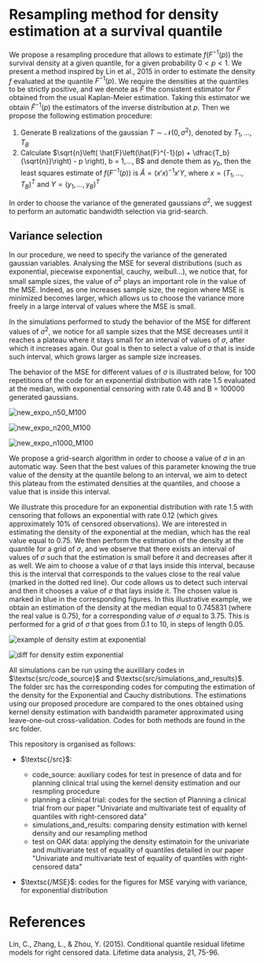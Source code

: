 # Resampling method for density estimation at a survival quantile
We propose a resampling procedure that allows to estimate $f(F^{-1}(p))$ the survival density at a given quantile, for a given probability $0 < p < 1$.
We present a method inspired by Lin et al., 2015 in order to estimate the density $f$ evaluated at the quantile $F^{-1}(p)$.
We require the densities at the quantiles to be strictly positive, and we denote as $\hat{F}$ the consistent estimator for $F$ obtained from the usual Kaplan-Meier estimation. Taking this estimator we obtain $\hat{F}^{-1}(p)$ the estimators of the inverse distribution at $p$. Then we propose the following estimation procedure:

1. Generate B realizations of the gaussian $T \sim \mathcal{N}(0, \sigma^2)$, denoted by $T_1,..., T_B$
2.  Calculate $\sqrt{n}\left( \hat{F}\left(\hat{F}^{-1}(p) + \dfrac{T_b}{\sqrt{n}}\right) - p \right), b = 1,..., B$ and denote them as $y_b$, then the least squares estimate of $f(F^{-1}(p))$ is $\hat{A} = (x'x)^{-1}x'Y$, where $x= (T_1,..., T_B)^T$ and $Y = (y_1,..., y_B)^T$

In order to choose the variance of the generated gaussians $\sigma^2$, we suggest to perform an automatic bandwidth selection via grid-search.

## Variance selection 
In our procedure, we need to specify the variance of the generated gaussian variables. Analysing the MSE for several distributions (such as exponential, piecewise exponential, cauchy, weibull...), we notice that, for small sample sizes, the value of $\sigma^2$ plays an important role in the value of the MSE. Indeed, as one increases sample size, the region where MSE is minimized becomes larger, which allows us to choose the variance more freely in a large interval of values where the MSE is small.

In the simulations performed to study the behavior of the MSE for different values of $\sigma^2$, we notice for all sample sizes that the MSE decreases until it reaches a plateau where it stays small for an interval of values of $\sigma$, after which it increases again. Our goal is then to select a value of $\sigma$ that is inside such interval, which grows larger as sample size increases. 

The behavior of the MSE for different values of $\sigma$ is illustrated below, for 100 repetitions of the code for an exponential distribution with rate 1.5 evaluated at the median, with exponential censoring with rate 0.48 and B = 100000 generated gaussians.

![new_expo_n50_M100](https://github.com/user-attachments/assets/572cc906-e562-4f06-8847-dc4873499e58)

![new_expo_n200_M100](https://github.com/user-attachments/assets/7c72629f-3ff9-434e-a1b8-ca12dc407801)

![new_expo_n1000_M100](https://github.com/user-attachments/assets/ca0f7a68-b66a-423b-9898-464795b7f8b8)

We propose a grid-search algorithm in order to choose a value of $\sigma$ in an automatic way. Seen that the best values of this parameter knowing the true value of the density at the quantile belong to an interval, we aim to detect this plateau from the estimated densities at the quantiles, and choose a value that is inside this interval.

We illustrate this procedure for an exponential distribution with rate 1.5 with censoring that follows an exponential with rate 0.12 (which gives approximately 10% of censored observations). We are interested in estimating the density of the exponential at the median, which has the real value equal to 0.75. We then perform the estimation of the density at the quantile for a grid of $\sigma$, and we observe that there exists an interval of values of $\sigma$ such that the estimation is small before it and decreases after it as well. We aim to choose a value of $\sigma$ that lays inside this interval, because this is the interval that corresponds to the values close to the real value (marked in the dotted red line). Our code allows us to detect such interval and then it chooses a value of $\sigma$ that lays inside it. The chosen value is marked in blue in the corresponding figures. In this illustrative example, we obtain an estimation of the density at the median equal to 0.745831 (where the real value is 0.75), for a corresponding value of $\sigma$ equal to 3.75. This is performed for a grid of $\sigma$ that goes from 0.1 to 10, in steps of length 0.05. 

![example of density estim at exponential](https://github.com/user-attachments/assets/51a4f61a-6b2e-4cbf-8f38-0a4ad79a8388)

![diff for density estim exponential](https://github.com/user-attachments/assets/2c19be49-ae6a-4f97-8454-845116ead13f)

All simulations can be run using the auxililary codes in $\textsc{src/code_source}$ and $\textsc{src/simulations_and_results}$.
The folder src has the corresponding codes for computing the estimation of the density for the Exponential and Cauchy distributions. The estimations using our proposed procedure are compared to the ones obtained using kernel density estimation with bandwidth parameter approximated using leave-one-out cross-validation. Codes for both methods are found in the src folder.

This repository is organised as follows:
- $\textsc{/src}$:
    - code_source: auxiliary codes for test in presence of data and for planning clinical trial using the kernel density estimation and our resmpling procedure
    - planning a clinical trial: codes for the section of Planning a clinical trial from our paper "Univariate and multivariate test of equality of quantiles with right-censored data"
    - simulations_and_results: comparing density estimation with kernel density and our resampling method
    - test on OAK data: applying the density estimatoin for the univariate and multivariate test of equality of quantiles detailed in our paper "Univariate and multivariate test of equality of quantiles with right-censored data"
 
- $\textsc{/MSE}$: codes for the figures for MSE varying with variance, for exponential distribution

# References
Lin, C., Zhang, L., & Zhou, Y. (2015). Conditional quantile residual lifetime models for right censored data. Lifetime data analysis, 21, 75-96.
